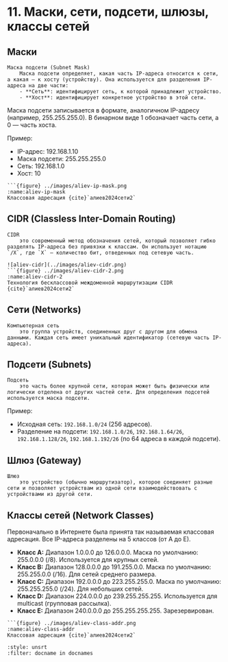 # 11. Маски, сети, подсети, шлюзы, классы сетей

## Маски

```{glossary}
Маска подсети (Subnet Mask)
    Маска подсети определяет, какая часть IP-адреса относится к сети, а какая — к хосту (устройству). Она используется для разделения IP-адреса на две части:
    - **Сеть**: идентифицирует сеть, к которой принадлежит устройство.
    - **Хост**: идентифицирует конкретное устройство в этой сети.
```

Маска подсети записывается в формате, аналогичном IP-адресу (например, 255.255.255.0). В бинарном виде 1 обозначает часть сети, а 0 — часть хоста.

Пример:
- IP-адрес: 192.168.1.10
- Маска подсети: 255.255.255.0
- Сеть: 192.168.1.0
- Хост: 10

```{dropdown} Алиев, 2024, раздел 2, стр. 12
```{figure} ../images/aliev-ip-mask.png
:name:aliev-ip-mask
Классовая адресация {cite}`алиев2024сети2`
```

## CIDR (Classless Inter-Domain Routing)
```{glossary}
CIDR
    это современный метод обозначения сетей, который позволяет гибко разделять IP-адреса без привязки к классам. Он использует нотацию `/X`, где `X` — количество бит, отведенных под сетевую часть.
```

```{dropdown} Алиев, 2024, раздел 2, стр. 13, 15
![aliev-cidr](../images/aliev-cidr.png)
```{figure} ../images/aliev-cidr-2.png
:name:aliev-cidr-2
Технология бесклассовой междоменной маршрутизации CIDR {cite}`алиев2024сети2`
```

## Сети (Networks)

```{glossary}
Компьютерная сеть
    это группа устройств, соединенных друг с другом для обмена данными. Каждая сеть имеет уникальный идентификатор (сетевую часть IP-адреса).
```

## Подсети (Subnets)

```{glossary}
Подсеть
    это часть более крупной сети, которая может быть физически или логически отделена от других частей сети. Для определения подсетей используется маска подсети.
```

Пример:

- Исходная сеть: `192.168.1.0/24` (256 адресов).
- Разделение на подсети: `192.168.1.0/26`, `192.168.1.64/26`, `192.168.1.128/26`, `192.168.1.192/26` (по 64 адреса в каждой подсети).

## Шлюз (Gateway)
```{glossary}
Шлюз
    это устройство (обычно маршрутизатор), которое соединяет разные сети и позволяет устройствам из одной сети взаимодействовать с устройствами из другой сети. 
```

## Классы сетей (Network Classes)

Первоначально в Интернете была принята так называемая классовая адресация. Все IP-адреса разделены на 5 классов (от А до Е).

- **Класс A:** Диапазон 1.0.0.0 до 126.0.0.0. Маска по умолчанию: 255.0.0.0 (/8). Используется для крупных сетей.
- **Класс B:** Диапазон 128.0.0.0 до 191.255.0.0. Маска по умолчанию: 255.255.0.0 (/16). Для сетей среднего размера.
- **Класс C:** Диапазон 192.0.0.0 до 223.255.255.0. Маска по умолчанию: 255.255.255.0 (/24). Для небольших сетей.
- **Класс D:** Диапазон 224.0.0.0 до 239.255.255.255. Используется для multicast (групповая рассылка).
- **Класс E:** Диапазон 240.0.0.0 до 255.255.255.255. Зарезервирован.

```{dropdown} Алиев, 2024, раздел 2, стр. 11
```{figure} ../images/aliev-class-addr.png
:name:aliev-class-addr
Классовая адресация {cite}`алиев2024сети2`
```

```{bibliography}
:style: unsrt
:filter: docname in docnames
```
